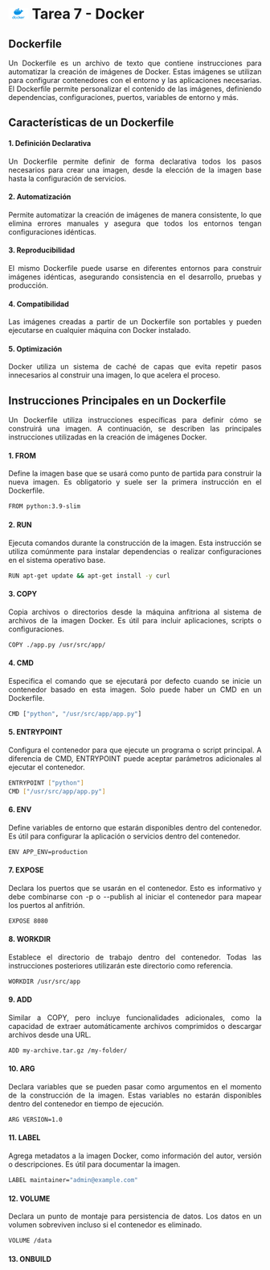 <div style="text-align: justify;">

# <img src="../recursos-compartidos/docker-icon.png" width="40"> Tarea 7 - Docker

## Dockerfile

Un Dockerfile es un archivo de texto que contiene instrucciones para automatizar la creación de imágenes de Docker. Estas imágenes se utilizan para configurar contenedores con el entorno y las aplicaciones necesarias. El Dockerfile permite personalizar el contenido de las imágenes, definiendo dependencias, configuraciones, puertos, variables de entorno y más.

## Características de un Dockerfile

#### 1. Definición Declarativa
Un Dockerfile permite definir de forma declarativa todos los pasos necesarios para crear una imagen, desde la elección de la imagen base hasta la configuración de servicios.

#### 2. Automatización
Permite automatizar la creación de imágenes de manera consistente, lo que elimina errores manuales y asegura que todos los entornos tengan configuraciones idénticas.

#### 3. Reproducibilidad
El mismo Dockerfile puede usarse en diferentes entornos para construir imágenes idénticas, asegurando consistencia en el desarrollo, pruebas y producción.

#### 4. Compatibilidad
Las imágenes creadas a partir de un Dockerfile son portables y pueden ejecutarse en cualquier máquina con Docker instalado.

#### 5. Optimización
Docker utiliza un sistema de caché de capas que evita repetir pasos innecesarios al construir una imagen, lo que acelera el proceso.

## Instrucciones Principales en un Dockerfile

Un Dockerfile utiliza instrucciones específicas para definir cómo se construirá una imagen. A continuación, se describen las principales instrucciones utilizadas en la creación de imágenes Docker.

#### 1. FROM
Define la imagen base que se usará como punto de partida para construir la nueva imagen. Es obligatorio y suele ser la primera instrucción en el Dockerfile.

```bash
FROM python:3.9-slim
```

#### 2. RUN
Ejecuta comandos durante la construcción de la imagen. Esta instrucción se utiliza comúnmente para instalar dependencias o realizar configuraciones en el sistema operativo base.

```bash
RUN apt-get update && apt-get install -y curl
```

#### 3. COPY
Copia archivos o directorios desde la máquina anfitriona al sistema de archivos de la imagen Docker. Es útil para incluir aplicaciones, scripts o configuraciones.

```bash
COPY ./app.py /usr/src/app/
```
#### 4. CMD
Especifica el comando que se ejecutará por defecto cuando se inicie un contenedor basado en esta imagen. Solo puede haber un CMD en un Dockerfile.

```bash
CMD ["python", "/usr/src/app/app.py"]
```

#### 5. ENTRYPOINT
Configura el contenedor para que ejecute un programa o script principal. A diferencia de CMD, ENTRYPOINT puede aceptar parámetros adicionales al ejecutar el contenedor.

```bash
ENTRYPOINT ["python"]
CMD ["/usr/src/app/app.py"]
```
#### 6. ENV
Define variables de entorno que estarán disponibles dentro del contenedor. Es útil para configurar la aplicación o servicios dentro del contenedor.

```bash
ENV APP_ENV=production
```

#### 7. EXPOSE
Declara los puertos que se usarán en el contenedor. Esto es informativo y debe combinarse con -p o --publish al iniciar el contenedor para mapear los puertos al anfitrión.

```bash
EXPOSE 8080
```

#### 8. WORKDIR
Establece el directorio de trabajo dentro del contenedor. Todas las instrucciones posteriores utilizarán este directorio como referencia.

```bash
WORKDIR /usr/src/app
```

#### 9. ADD
Similar a COPY, pero incluye funcionalidades adicionales, como la capacidad de extraer automáticamente archivos comprimidos o descargar archivos desde una URL.

```bash
ADD my-archive.tar.gz /my-folder/
```

#### 10. ARG
Declara variables que se pueden pasar como argumentos en el momento de la construcción de la imagen. Estas variables no estarán disponibles dentro del contenedor en tiempo de ejecución.

```bash
ARG VERSION=1.0
```

#### 11. LABEL
Agrega metadatos a la imagen Docker, como información del autor, versión o descripciones. Es útil para documentar la imagen.

```bash
LABEL maintainer="admin@example.com"
```

#### 12. VOLUME
Declara un punto de montaje para persistencia de datos. Los datos en un volumen sobreviven incluso si el contenedor es eliminado.

```bash
VOLUME /data
```

#### 13. ONBUILD
